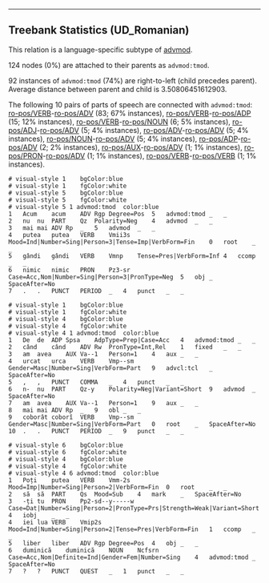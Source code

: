 

--------------------------------------------------------------------------------

## Treebank Statistics (UD_Romanian)

This relation is a language-specific subtype of [advmod]().

124 nodes (0%) are attached to their parents as `advmod:tmod`.

92 instances of `advmod:tmod` (74%) are right-to-left (child precedes parent).
Average distance between parent and child is 3.50806451612903.

The following 10 pairs of parts of speech are connected with `advmod:tmod`: [ro-pos/VERB]()-[ro-pos/ADV]() (83; 67% instances), [ro-pos/VERB]()-[ro-pos/ADP]() (15; 12% instances), [ro-pos/VERB]()-[ro-pos/NOUN]() (6; 5% instances), [ro-pos/ADJ]()-[ro-pos/ADV]() (5; 4% instances), [ro-pos/ADV]()-[ro-pos/ADV]() (5; 4% instances), [ro-pos/NOUN]()-[ro-pos/ADV]() (5; 4% instances), [ro-pos/ADP]()-[ro-pos/ADV]() (2; 2% instances), [ro-pos/AUX]()-[ro-pos/ADV]() (1; 1% instances), [ro-pos/PRON]()-[ro-pos/ADV]() (1; 1% instances), [ro-pos/VERB]()-[ro-pos/VERB]() (1; 1% instances).


~~~ conllu
# visual-style 1	bgColor:blue
# visual-style 1	fgColor:white
# visual-style 5	bgColor:blue
# visual-style 5	fgColor:white
# visual-style 5 1 advmod:tmod	color:blue
1	Acum	acum	ADV	Rgp	Degree=Pos	5	advmod:tmod	_	_
2	nu	nu	PART	Qz	Polarity=Neg	4	advmod	_	_
3	mai	mai	ADV	Rp	_	5	advmod	_	_
4	putea	putea	VERB	Vmii3s	Mood=Ind|Number=Sing|Person=3|Tense=Imp|VerbForm=Fin	0	root	_	_
5	gândi	gândi	VERB	Vmnp	Tense=Pres|VerbForm=Inf	4	ccomp	_	_
6	nimic	nimic	PRON	Pz3-sr	Case=Acc,Nom|Number=Sing|Person=3|PronType=Neg	5	obj	_	SpaceAfter=No
7	.	.	PUNCT	PERIOD	_	4	punct	_	_

~~~


~~~ conllu
# visual-style 1	bgColor:blue
# visual-style 1	fgColor:white
# visual-style 4	bgColor:blue
# visual-style 4	fgColor:white
# visual-style 4 1 advmod:tmod	color:blue
1	De	de	ADP	Spsa	AdpType=Prep|Case=Acc	4	advmod:tmod	_	_
2	când	când	ADV	Rw	PronType=Int,Rel	1	fixed	_	_
3	am	avea	AUX	Va--1	Person=1	4	aux	_	_
4	urcat	urca	VERB	Vmp--sm	Gender=Masc|Number=Sing|VerbForm=Part	9	advcl:tcl	_	SpaceAfter=No
5	,	,	PUNCT	COMMA	_	4	punct	_	_
6	n-	nu	PART	Qz-y	Polarity=Neg|Variant=Short	9	advmod	_	SpaceAfter=No
7	am	avea	AUX	Va--1	Person=1	9	aux	_	_
8	mai	mai	ADV	Rp	_	9	obl	_	_
9	coborât	coborî	VERB	Vmp--sm	Gender=Masc|Number=Sing|VerbForm=Part	0	root	_	SpaceAfter=No
10	.	.	PUNCT	PERIOD	_	9	punct	_	_

~~~


~~~ conllu
# visual-style 6	bgColor:blue
# visual-style 6	fgColor:white
# visual-style 4	bgColor:blue
# visual-style 4	fgColor:white
# visual-style 4 6 advmod:tmod	color:blue
1	Poți	putea	VERB	Vmm-2s	Mood=Imp|Number=Sing|Person=2|VerbForm=Fin	0	root	_	_
2	să	să	PART	Qs	Mood=Sub	4	mark	_	SpaceAfter=No
3	-ți	tu	PRON	Pp2-sd--y-----w	Case=Dat|Number=Sing|Person=2|PronType=Prs|Strength=Weak|Variant=Short	4	iobj	_	_
4	iei	lua	VERB	Vmip2s	Mood=Ind|Number=Sing|Person=2|Tense=Pres|VerbForm=Fin	1	ccomp	_	_
5	liber	liber	ADV	Rgp	Degree=Pos	4	obj	_	_
6	duminică	duminică	NOUN	Ncfsrn	Case=Acc,Nom|Definite=Ind|Gender=Fem|Number=Sing	4	advmod:tmod	_	SpaceAfter=No
7	?	?	PUNCT	QUEST	_	1	punct	_	_

~~~


